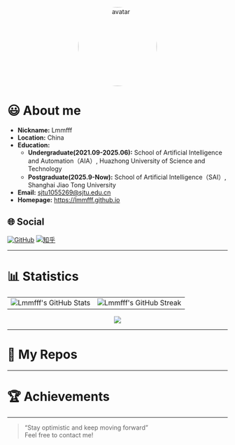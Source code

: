 <!-- 欢迎访问我的GitHub主页！ -->

<p align="center">
  <img src="https://avatars.githubusercontent.com/u/94843719?v=4" width="180" style="border-radius: 50%" alt="avatar"/>
</p>

# 😃 About me

- **Nickname:** Lmmfff
- **Location:** China
- **Education:**
  - **Undergraduate(2021.09-2025.06):** School of Artificial Intelligence and Automation（AIA）, Huazhong University of Science and Technology
  - **Postgraduate(2025.9-Now):** School of Artificial Intelligence（SAI）, Shanghai Jiao Tong University
- **Email:** sjtu1055269@sjtu.edu.cn
- **Homepage:** https://lmmfff.github.io

## 🌐 Social

[![GitHub](https://img.shields.io/badge/GitHub-Lmmfff-black?logo=github)](https://github.com/Lmmfff)
[![知乎](https://img.shields.io/badge/知乎-zhihu-blue?logo=zhihu)](https://www.zhihu.com/people/lmmfff)

---

# 📊 Statistics

<table>
  <tr>
    <td>
      <img src="https://github-readme-stats.vercel.app/api?username=Lmmfff&show_icons=true&theme=default" alt="Lmmfff's GitHub Stats"/>
    </td>
    <td>
      <img src="https://github-readme-streak-stats.herokuapp.com/?user=Lmmfff&theme=default" alt="Lmmfff's GitHub Streak"/>
    </td>
  </tr>
</table>

<div align="center">
  <img src="https://github-profile-summary-cards.vercel.app/api/cards/profile-details?username=Lmmfff&theme=default" />
</div>

---

# 🚀 My Repos


---

# 🏆 Achievements


---

> “Stay optimistic and keep moving forward”  
> Feel free to contact me!
